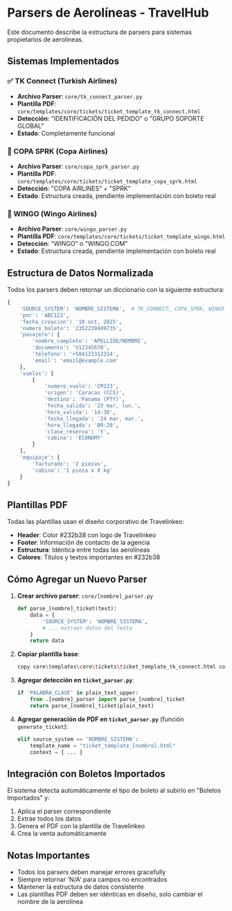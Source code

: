 # Parsers de Aerolíneas - TravelHub

Este documento describe la estructura de parsers para sistemas propietarios de aerolíneas.

## Sistemas Implementados

### ✅ TK Connect (Turkish Airlines)
- **Archivo Parser**: `core/tk_connect_parser.py`
- **Plantilla PDF**: `core/templates/core/tickets/ticket_template_tk_connect.html`
- **Detección**: "IDENTIFICACIÓN DEL PEDIDO" o "GRUPO SOPORTE GLOBAL"
- **Estado**: Completamente funcional

### 🔄 COPA SPRK (Copa Airlines)
- **Archivo Parser**: `core/copa_sprk_parser.py`
- **Plantilla PDF**: `core/templates/core/tickets/ticket_template_copa_sprk.html`
- **Detección**: "COPA AIRLINES" + "SPRK"
- **Estado**: Estructura creada, pendiente implementación con boleto real

### 🔄 WINGO (Wingo Airlines)
- **Archivo Parser**: `core/wingo_parser.py`
- **Plantilla PDF**: `core/templates/core/tickets/ticket_template_wingo.html`
- **Detección**: "WINGO" o "WINGO.COM"
- **Estado**: Estructura creada, pendiente implementación con boleto real

## Estructura de Datos Normalizada

Todos los parsers deben retornar un diccionario con la siguiente estructura:

```python
{
    'SOURCE_SYSTEM': 'NOMBRE_SISTEMA',  # TK_CONNECT, COPA_SPRK, WINGO
    'pnr': 'ABC123',
    'fecha_creacion': '10 oct, 2025',
    'numero_boleto': '2352239449735',
    'pasajero': {
        'nombre_completo': 'APELLIDO/NOMBRE',
        'documento': 'V12345678',
        'telefono': '+584123312314',
        'email': 'email@example.com'
    },
    'vuelos': [
        {
            'numero_vuelo': 'CM123',
            'origen': 'Caracas (CCS)',
            'destino': 'Panama (PTY)',
            'fecha_salida': '23 mar, lun.',
            'hora_salida': '14:30',
            'fecha_llegada': '24 mar, mar.',
            'hora_llegada': '09:20',
            'clase_reserva': 'Y',
            'cabina': 'ECONOMY'
        }
    ],
    'equipaje': {
        'facturado': '2 piezas',
        'cabina': '1 pieza x 8 kg'
    }
}
```

## Plantillas PDF

Todas las plantillas usan el diseño corporativo de Travelinkeo:
- **Header**: Color #232b38 con logo de Travelinkeo
- **Footer**: Información de contacto de la agencia
- **Estructura**: Idéntica entre todas las aerolíneas
- **Colores**: Títulos y textos importantes en #232b38

## Cómo Agregar un Nuevo Parser

1. **Crear archivo parser**: `core/[nombre]_parser.py`
   ```python
   def parse_[nombre]_ticket(text):
       data = {
           'SOURCE_SYSTEM': 'NOMBRE_SISTEMA',
           # ... extraer datos del texto
       }
       return data
   ```

2. **Copiar plantilla base**:
   ```bash
   copy core\templates\core\tickets\ticket_template_tk_connect.html core\templates\core\tickets\ticket_template_[nombre].html
   ```

3. **Agregar detección en `ticket_parser.py`**:
   ```python
   if 'PALABRA_CLAVE' in plain_text_upper:
       from .[nombre]_parser import parse_[nombre]_ticket
       return parse_[nombre]_ticket(plain_text)
   ```

4. **Agregar generación de PDF en `ticket_parser.py`** (función `generate_ticket`):
   ```python
   elif source_system == 'NOMBRE_SISTEMA':
       template_name = "ticket_template_[nombre].html"
       context = { ... }
   ```

## Integración con Boletos Importados

El sistema detecta automáticamente el tipo de boleto al subirlo en "Boletos Importados" y:
1. Aplica el parser correspondiente
2. Extrae todos los datos
3. Genera el PDF con la plantilla de Travelinkeo
4. Crea la venta automáticamente

## Notas Importantes

- Todos los parsers deben manejar errores gracefully
- Siempre retornar 'N/A' para campos no encontrados
- Mantener la estructura de datos consistente
- Las plantillas PDF deben ser idénticas en diseño, solo cambiar el nombre de la aerolínea
